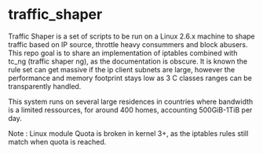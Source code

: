 # traffic_shaper
Traffic Shaper is a set of scripts to be run on a Linux 2.6.x machine to shape traffic based on IP source, throttle heavy consummers and block abusers.
This repo goal is to share an implementation of iptables combined with tc_ng (traffic shaper ng), as the documentation is obscure.
It is known the rule set can get massive if the ip client subnets are large, however the performance and memory footprint stays low as 3 C classes ranges can be transparently handled.

This system runs on several large residences in countries where bandwidth is a limited ressources, for around 400 homes, accounting 500GiB-1TiB per day.

Note : Linux module Quota is broken in kernel 3+, as the iptables rules still match when quota is reached.
